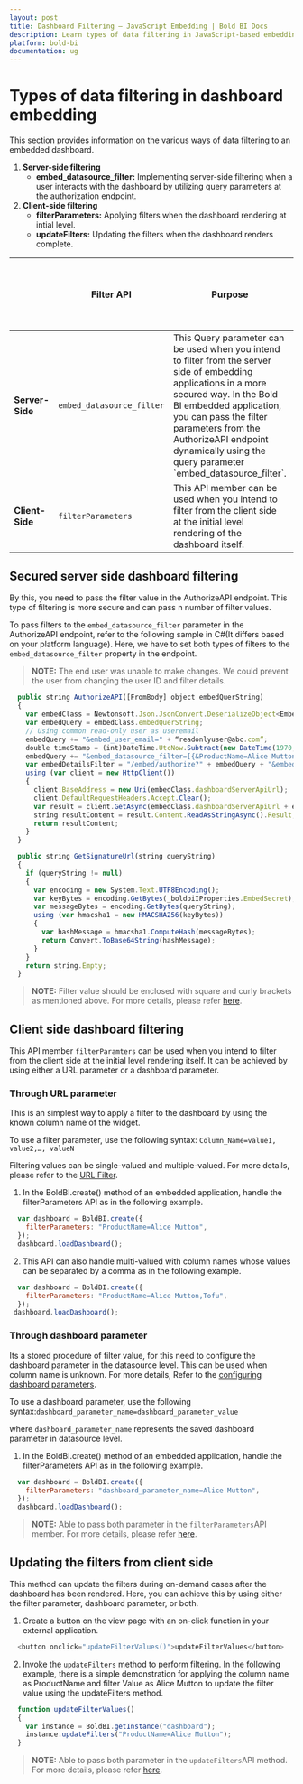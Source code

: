 ```yaml
---
layout: post
title: Dashboard Filtering – JavaScript Embedding | Bold BI Docs
description: Learn types of data filtering in JavaScript-based embedding of Bold BI dashboard in any of your business or Web applications.
platform: bold-bi
documentation: ug
---
```


# Types of data filtering in dashboard embedding

This section provides information on the various ways of data filtering to an embedded dashboard.

   1. <b>Server-side filtering</b>
        - <b>embed_datasource_filter:</b> Implementing server-side filtering when a user interacts with the dashboard by utilizing query parameters at the authorization endpoint.
   2. <b>Client-side filtering</b>
        - <b>filterParameters:</b> Applying filters when the dashboard rendering at intial level.
        - <b>updateFilters:</b> Updating the filters when the dashboard renders complete.

<table>
<thead>
<tr>
<th style="width: 22%;"></th>
<th style="width: 18%;">Filter API</th>
<th style="width: 45%;">Purpose</th>
<th style="width: 25%;">End user aware of filter values</th>
</tr>
</thead>
<tr>
<td><b>Server-Side</b></td>
<td><code>embed_datasource_filter</code></td>
<td>This Query parameter can be used when you intend to filter from the server side of embedding applications in a more secured way. In the Bold BI embedded application, you can pass the filter parameters from the AuthorizeAPI endpoint dynamically using the query parameter `embed_datasource_filter`.</td>
<td>No</td>
</tr>
<tr>
<td><b>Client-Side</b></td>
<td><code>filterParameters</code></td>
<td>This API member can be used when you intend to filter from the client side at the initial level rendering of the dashboard itself.</td>
<td>Yes</td>
</tr>
<tr>
</tr>
</table>

## Secured server side dashboard filtering

By this, you need to pass the filter value in the AuthorizeAPI endpoint. This type of filtering is more secure and can pass n number of filter values.

To pass filters to the `embed_datasource_filter` parameter in the AuthorizeAPI endpoint, refer to the following sample in C#(It differs based on your platform language). Here, we have to set both types of filters to the `embed_datasource_filter` property in the endpoint.

> **NOTE:** The end user was unable to make changes. We could prevent the user from changing the user ID and filter details.

  ```js
    public string AuthorizeAPI([FromBody] object embedQuerString)
    {
      var embedClass = Newtonsoft.Json.JsonConvert.DeserializeObject<EmbedClass>(embedQuerString.ToString());
      var embedQuery = embedClass.embedQuerString;
      // Using common read-only user as useremail
      embedQuery += "&embed_user_email=" + “readonlyuser@abc.com”;
      double timeStamp = (int)DateTime.UtcNow.Subtract(new DateTime(1970, 1, 1)).TotalSeconds;
      embedQuery += "&embed_datasource_filter=[{&ProductName=Alice Mutton}]";
      var embedDetailsFilter = "/embed/authorize?" + embedQuery + "&embed_signature=" + GetSignatureUrl(embedQuery);
      using (var client = new HttpClient())
      {
        client.BaseAddress = new Uri(embedClass.dashboardServerApiUrl);
        client.DefaultRequestHeaders.Accept.Clear();
        var result = client.GetAsync(embedClass.dashboardServerApiUrl + embedDetailsUrl).Result;
        string resultContent = result.Content.ReadAsStringAsync().Result;
        return resultContent;
      }
    }

    public string GetSignatureUrl(string queryString)
    {
      if (queryString != null)
      {
        var encoding = new System.Text.UTF8Encoding();
        var keyBytes = encoding.GetBytes(_boldbiIProperties.EmbedSecret);
        var messageBytes = encoding.GetBytes(queryString);
        using (var hmacsha1 = new HMACSHA256(keyBytes))
        {
          var hashMessage = hmacsha1.ComputeHash(messageBytes);
          return Convert.ToBase64String(hashMessage);
        }
      }
      return string.Empty;
    }
  ```

> **NOTE:** Filter value should be enclosed with square and curly brackets as mentioned above. For more details, please refer [here](/getting-started/embedding-in-your-application/#how-to-pass-the-dashboard-parameter-and-url-filter-parameter-in-the-authorization-endpoint-dynamically).

## Client side dashboard filtering

This API member `filterParamters` can be used when you intend to filter from the client side at the initial level rendering itself. It can be achieved by using either a URL parameter or a dashboard parameter.

  ### Through URL parameter 

  This is an simplest way to apply a filter to the dashboard by using the known column name of the widget.

  To use a filter parameter, use the following syntax: `Column_Name=value1, value2,…, valueN`
   
  Filtering values can be single-valued and multiple-valued. For more details, please refer to the [URL Filter](/working-with-dashboards/preview-dashboard/urlparameters/).

  1. In the BoldBI.create() method of an embedded application, handle the filterParameters API as in the following example.
 
  ```js
    var dashboard = BoldBI.create({                            
      filterParameters: "ProductName=Alice Mutton",
    });                          
    dashboard.loadDashboard();
  ```

  2. This API can also handle multi-valued with column names whose values can be separated by a comma as in the following example.
  
  ```js
    var dashboard = BoldBI.create({                            
      filterParameters: "ProductName=Alice Mutton,Tofu",                          
    });                          
   dashboard.loadDashboard();
  ```

  ### Through dashboard parameter 

  Its a stored procedure of filter value, for this need to configure the dashboard parameter in the datasource level. This can be used when column name is unknown. For more details, Refer to the [configuring dashboard parameters](/working-with-data-sources/dashboard-parameter/configuring-dashboard-parameters/).

  To use a dashboard parameter, use the following syntax:`dashboard_parameter_name=dashboard_parameter_value`
   
  where `dashboard_parameter_name` represents the saved dashboard parameter in datasource level.

  1. In the BoldBI.create() method of an embedded application, handle the filterParameters API as in the following example.

  ```js
    var dashboard = BoldBI.create({                            
      filterParameters: "dashboard_parameter_name=Alice Mutton",                     
    });                          
    dashboard.loadDashboard();
  ```

  > **NOTE:** Able to pass both parameter in the `filterParameters`API member. For more details, please refer [here](/embedding-options/embedding-sdk/embedding-api-reference/members/#filterparameters).

## Updating the filters from client side

This method can update the filters during on-demand cases after the dashboard has been rendered. Here, you can achieve this by using either the filter parameter, dashboard parameter, or both.

  1. Create a button on the view page with an on-click function in your external application.

  ```js
    <button onclick="updateFilterValues()">updateFilterValues</button>
  ```

  2. Invoke the `updateFilters` method to perform filtering. In the following example, there is a simple demonstration for applying the column name as ProductName and filter Value as Alice Mutton to update the filter value using the updateFilters method.

  ```js
    function updateFilterValues() 
    {
      var instance = BoldBI.getInstance("dashboard");
      instance.updateFilters("ProductName=Alice Mutton");
    }
  ```

 > **NOTE:** Able to pass both parameter in the  `updateFilters`API method. For more details, please refer [here](/embedding-options/embedding-sdk/embedding-api-reference/methods/#updatefilters).